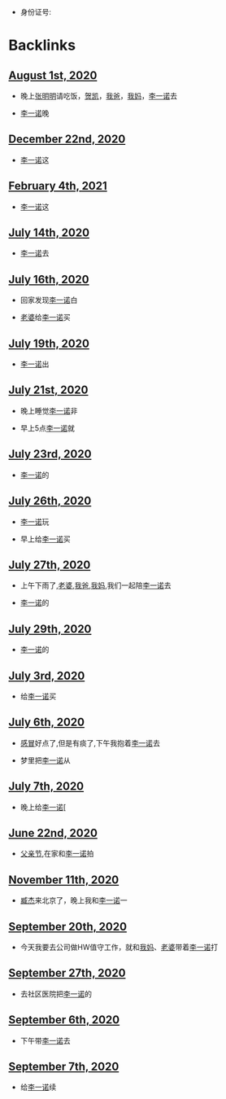- 身份证号:

# Backlinks
## [August 1st, 2020](<August 1st, 2020.md>)
- 晚上[张明明](<张明明.md>)请吃饭，[贺凯](<贺凯.md>)，[我爸](<我爸.md>)，[我妈](<我妈.md>)，[李一诺](<李一诺.md>)去

- [李一诺](<李一诺.md>)晚

## [December 22nd, 2020](<December 22nd, 2020.md>)
-  [李一诺](<李一诺.md>)这

## [February 4th, 2021](<February 4th, 2021.md>)
-  [李一诺](<李一诺.md>)这

## [July 14th, 2020](<July 14th, 2020.md>)
- [李一诺](<李一诺.md>)去

## [July 16th, 2020](<July 16th, 2020.md>)
- 回家发现[李一诺](<李一诺.md>)白

- [老婆](<老婆.md>)给[李一诺](<李一诺.md>)买

## [July 19th, 2020](<July 19th, 2020.md>)
- [李一诺](<李一诺.md>)出

## [July 21st, 2020](<July 21st, 2020.md>)
- 晚上睡觉[李一诺](<李一诺.md>)非

- 早上5点[李一诺](<李一诺.md>)就

## [July 23rd, 2020](<July 23rd, 2020.md>)
- [李一诺](<李一诺.md>)的

## [July 26th, 2020](<July 26th, 2020.md>)
- [李一诺](<李一诺.md>)玩

- 早上给[李一诺](<李一诺.md>)买

## [July 27th, 2020](<July 27th, 2020.md>)
- 上午下雨了,[老婆](<老婆.md>),[我爸](<我爸.md>),[我妈](<我妈.md>),我们一起陪[李一诺](<李一诺.md>)去

- [李一诺](<李一诺.md>)的

## [July 29th, 2020](<July 29th, 2020.md>)
- [李一诺](<李一诺.md>)的

## [July 3rd, 2020](<July 3rd, 2020.md>)
- 给[李一诺](<李一诺.md>)买

## [July 6th, 2020](<July 6th, 2020.md>)
- [感冒](<感冒.md>)好点了,但是有痰了,下午我抱着[李一诺](<李一诺.md>)去

- 梦里把[李一诺](<李一诺.md>)从

## [July 7th, 2020](<July 7th, 2020.md>)
- 晚上给[李一诺](<李一诺.md>)[

## [June 22nd, 2020](<June 22nd, 2020.md>)
- [父亲节](<父亲节.md>),在家和[李一诺](<李一诺.md>)拍

## [November 11th, 2020](<November 11th, 2020.md>)
-  [臧杰](<臧杰.md>)来北京了，晚上我和[李一诺](<李一诺.md>)一

## [September 20th, 2020](<September 20th, 2020.md>)
- 今天我要去公司做HW值守工作，就和[我妈](<我妈.md>)、[老婆](<老婆.md>)带着[李一诺](<李一诺.md>)打

## [September 27th, 2020](<September 27th, 2020.md>)
- 去社区医院把[李一诺](<李一诺.md>)的

## [September 6th, 2020](<September 6th, 2020.md>)
- 下午带[李一诺](<李一诺.md>)去

## [September 7th, 2020](<September 7th, 2020.md>)
- 给[李一诺](<李一诺.md>)续


